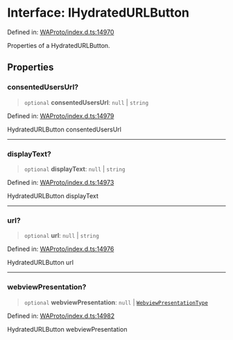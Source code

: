 # Interface: IHydratedURLButton

Defined in: [WAProto/index.d.ts:14970](https://github.com/Fokusdotid/Baileys/blob/86ad0f8078178c8586062ad3364a59e068f4b3b2/WAProto/index.d.ts#L14970)

Properties of a HydratedURLButton.

## Properties

### consentedUsersUrl?

> `optional` **consentedUsersUrl**: `null` \| `string`

Defined in: [WAProto/index.d.ts:14979](https://github.com/Fokusdotid/Baileys/blob/86ad0f8078178c8586062ad3364a59e068f4b3b2/WAProto/index.d.ts#L14979)

HydratedURLButton consentedUsersUrl

***

### displayText?

> `optional` **displayText**: `null` \| `string`

Defined in: [WAProto/index.d.ts:14973](https://github.com/Fokusdotid/Baileys/blob/86ad0f8078178c8586062ad3364a59e068f4b3b2/WAProto/index.d.ts#L14973)

HydratedURLButton displayText

***

### url?

> `optional` **url**: `null` \| `string`

Defined in: [WAProto/index.d.ts:14976](https://github.com/Fokusdotid/Baileys/blob/86ad0f8078178c8586062ad3364a59e068f4b3b2/WAProto/index.d.ts#L14976)

HydratedURLButton url

***

### webviewPresentation?

> `optional` **webviewPresentation**: `null` \| [`WebviewPresentationType`](../namespaces/HydratedURLButton/enumerations/WebviewPresentationType.md)

Defined in: [WAProto/index.d.ts:14982](https://github.com/Fokusdotid/Baileys/blob/86ad0f8078178c8586062ad3364a59e068f4b3b2/WAProto/index.d.ts#L14982)

HydratedURLButton webviewPresentation
